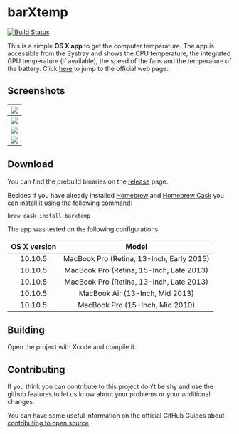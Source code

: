 # barXtemp
[![Build Status](https://travis-ci.org/Gabriele91/barXtemp.svg)](https://travis-ci.org/Gabriele91/barXtemp)

This is a simple **OS X app** to get the computer temperature. The app is accessible from the Systray and shows the CPU
temperature, the integrated GPU temperature (if available), the speed of the fans and the temperature of the battery. Click [here](http://gabriele91.github.io/barXtemp/) to jump to the official web page.

## Screenshots
| ![](http://gabriele91.github.io/barXtemp/images/ScreenShot.png) |
|:-:|
| ![](http://gabriele91.github.io/barXtemp/images/ScreenShot_1.png) |
| ![](http://gabriele91.github.io/barXtemp/images/ScreenShot_2.png) |
| ![](http://gabriele91.github.io/barXtemp/images/ScreenShot_3.png) |

## Download

You can find the prebuild binaries on the [release](https://github.com/Gabriele91/barXtemp/releases) page.

Besides if you have already installed [Homebrew](http://brew.sh/) and [Homebrew Cask](http://caskroom.io/) you can install it using the following command:

``` 
brew cask install barxtemp
```

The app was tested on the following configurations:

| OS X version | Model  |
|:-:|:-:|
| 10.10.5 | MacBook Pro (Retina, 13-Inch, Early 2015) |
| 10.10.5 | MacBook Pro (Retina, 15-Inch, Late 2013) |
| 10.10.5 | MacBook Pro (Retina, 13-Inch, Late 2013) |
| 10.10.5 | MacBook Air (13-Inch, Mid 2013) |
| 10.10.5 | MacBook Pro (15-Inch, Mid 2010) |


## Building

Open the project with Xcode and compile it.

## Contributing

If you think you can contribute to this project don't be shy and use the github features to let us know about your problems or your additional changes. 

You can have some useful information on the official GitHub Guides about [contributing to open source](https://guides.github.com/activities/contributing-to-open-source/)

